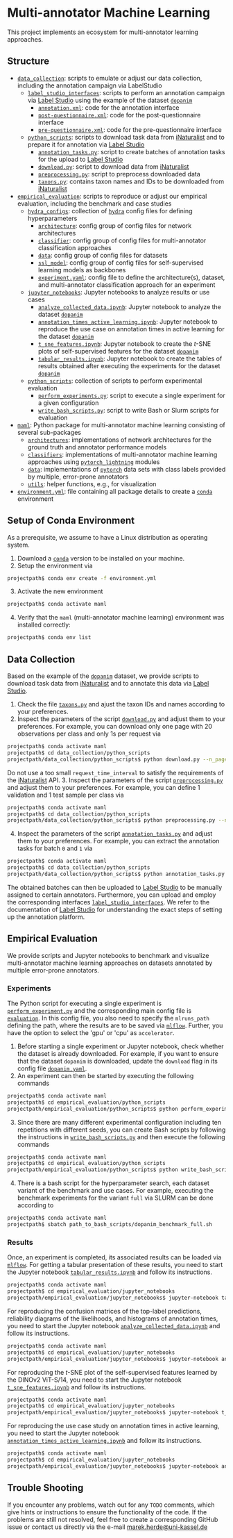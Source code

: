 # Multi-annotator Machine Learning

This project implements an ecosystem for multi-annotator learning approaches.

## Structure
- [`data_collection`](data_collection): scripts to emulate or adjust our data collection, including the annotation 
  campaign via LabelStudio
  - [`label_studio_interfaces`](data_collection/label_studio_interfaces): scripts to perform
    an annotation campaign via [Label Studio](https://labelstud.io/) using the example of the dataset 
    [`dopanim`](https://doi.org/10.5281/zenodo.11479590)
    - [`annotation.xml`](data_collection/label_studio_interfaces/annotation.xml): code for the annotation interface
    - [`post-questionnaire.xml`](data_collection/label_studio_interfaces/post-questionnaire.xml): code for the 
      post-questionnaire interface
    - [`pre-questionnaire.xml`](data_collection/label_studio_interfaces/pre-questionnaire.xml): code for the 
      pre-questionnaire interface
  - [`python_scripts`](data_collection/python_scripts): scripts to download task data from [iNaturalist](https://www.inaturalist.org/) and to
    prepare it for annotation via [Label Studio](https://labelstud.io/)
    - [`annotation_tasks.py`](data_collection/python_scripts/annotation_tasks.py): script to create batches of 
      annotation tasks for the upload to [Label Studio](https://labelstud.io/)
    - [`download.py`](data_collection/python_scripts/download.py): script to download data from [iNaturalist](https://www.inaturalist.org/)
    - [`preprocessing.py`](data_collection/python_scripts/preprocessing.py): script to preprocess downloaded data
    - [`taxons.py`](data_collection/python_scripts/taxons.py): contains taxon names and IDs to be downloaded from 
      [iNaturalist](https://www.inaturalist.org/)
- [`empirical_evaluation`](empirical_evaluation): scripts to reproduce or adjust our empirical evaluation, including 
  the benchmark and case studies
  - [`hydra_configs`](empirical_evaluation/hydra_configs): collection of [`hydra`](https://hydra.cc/docs/intro/) config
    files for defining hyperparameters
    - [`architecture`](empirical_evaluation/hydra_configs/architecture): config group of config files for network 
      architectures
    - [`classifier`](empirical_evaluation/hydra_configs/classifier): config group of config files for multi-annotator 
      classification approaches
    - [`data`](empirical_evaluation/hydra_configs/data): config group of config files for datasets
    - [`ssl_model`](empirical_evaluation/hydra_configs/ssl_model): config group of config files for self-supervised learning models as backbones
    - [`experiment.yaml`](empirical_evaluation/hydra_configs/experiment.yaml): config file to define the 
      architecture(s), dataset, and multi-annotator classification approach for an experiment
  - [`jupyter_notebooks`](empirical_evaluation/jupyter_notebooks): Jupyter notebooks to analyze results or use cases
    - [`analyze_collected_data.ipynb`](empirical_evaluation/jupyter_notebooks/analyze_collected_data.ipynb): Jupyter notebook to analyze the dataset 
      [`dopanim`](https://doi.org/10.5281/zenodo.11479590) 
    - [`annotation_times_active_learning.ipynb`](empirical_evaluation/jupyter_notebooks/annotation_times_active_learning.ipynb): Jupyter notebook to reproduce the use case on annotation times in active learning for the dataset 
      [`dopanim`](https://doi.org/10.5281/zenodo.11479590) 
    - [`t_sne_features.ipynb`](empirical_evaluation/jupyter_notebooks/t_sne_features.ipynb): Jupyter notebook to create the *t*-SNE plots of self-supervised features for the dataset 
      [`dopanim`](https://doi.org/10.5281/zenodo.11479590) 
    - [`tabular_results.ipynb`](empirical_evaluation/jupyter_notebooks/tabular_results.ipynb): Jupyter notebook to create the tables of results obtained after executing the 
      experiments for the dataset [`dopanim`](https://doi.org/10.5281/zenodo.11479590) 
  - [`python_scripts`](empirical_evaluation/python_scripts): collection of scripts to perform experimental evaluation
    - [`perform_experiments.py`](empirical_evaluation/python_scripts/perform_experiments.py): script to execute a single experiment for a given configuration
    - [`write_bash_scripts.py`](empirical_evaluation/python_scripts/write_bash_scripts.py): script to write Bash or Slurm scripts for evaluation
- [`maml`](maml): Python package for multi-annotator machine learning consisting of several sub-packages
    - [`architectures`](maml/architectures): implementations of network architectures for the ground truth and 
      annotator performance models
    - [`classifiers`](maml/classifiers): implementations of multi-annotator machine learning approaches using 
      [`pytorch_lightning`](https://www.pytorchlightning.ai/) modules
    - [`data`](maml/data): implementations of [`pytorch`](https://pytorch.org/) data sets with class labels provided by multiple,
      error-prone annotators
    - [`utils`](maml/utils): helper functions, e.g., for visualization
- [`environment.yml`](environment.yml): file containing all package details to create a 
  [`conda`](https://conda.io/projects/conda/en/latest/) environment

## Setup of Conda Environment
As a prerequisite, we assume to have a Linux distribution as operating system. 

1. Download a [`conda`](https://conda.io/projects/conda/en/latest/user-guide/install/index.html) version to be installed on your machine. 
2. Setup the environment via
```bash
projectpath$ conda env create -f environment.yml
```
3. Activate the new environment
```bash
projectpath$ conda activate maml
```
4. Verify that the `maml` (multi-annotator machine learning) environment was installed correctly:
```bash
projectpath$ conda env list
```

## Data Collection
Based on the example of the [`dopanim`](https://doi.org/10.5281/zenodo.11479590) dataset, we provide scripts to 
download task data from [iNaturalist](https://www.inaturalist.org/) and to annotate this data via
[Label Studio](https://labelstud.io/).

1. Check the file [`taxons.py`](data_collection/python_scripts/taxons.py) and ajust the taxon IDs and names according
to your preferences.
2. Inspect the parameters of the script [`download.py`](data_collection/python_scripts/download.py) and adjust them
to your preferences. For example, you can download only one page with 20 observations per class and only 1s per 
request via
```bash
projectpath$ conda activate maml
projectpath$ cd data_collection/python_scripts
projectpath/data_collection/python_scripts$ python download.py --n_pages 1 --per_page 20 --request_time_interval 1
```
Do not use a too small `request_time_interval` to satisfy the requirements of the [iNaturalist](https://www.inaturalist.org/) API.
3. Inspect the parameters of the script [`preprocessing.py`](data_collection/python_scripts/preprocessing.py) and 
adjust them to your preferences. For example, you can define 1 validation and 1 test sample per class via
```bash
projectpath$ conda activate maml
projectpath$ cd data_collection/python_scripts
projectpath/data_collection/python_scripts$ python preprocessing.py --no_of_test_images_per_taxon 1 --no_of_validation_images_per_taxon 1 
```
4. Inspect the parameters of the script [`annotation_tasks.py`](data_collection/python_scripts/annotation_tasks.py) and 
adjust them to your preferences. For example, you can extract the annotation tasks for batch `0` and `1` via
```bash
projectpath$ conda activate maml
projectpath$ cd data_collection/python_scripts
projectpath/data_collection/python_scripts$ python annotation_tasks.py --batches "[0,1]" 
```
The obtained batches can then be uploaded to [Label Studio](https://labelstud.io/) to be manually assigned to certain annotators.
Furthermore, you can upload and employ the corresponding interfaces [`label_studio_interfaces`](data_collection/label_studio_interfaces).
We refer to the documentation of [Label Studio](https://labelstud.io/) for understanding the exact steps of setting up the annotation platform.

## Empirical Evaluation

We provide scripts and Jupyter notebooks to benchmark and visualize multi-annotator machine learning approaches
on datasets annotated by multiple error-prone annotators. 

### Experiments 
The Python script for executing a single experiment is 
[`perform_experiment.py`](empirical_evaluation/python_scripts/perform_experiment.py) and the corresponding main config file 
is [`evaluation`](empirical_evaluation/hydra_configs/evaluation.yaml). In this config file, you also need to specify the `mlruns_path` 
defining the path, where the results are to be saved via [`mlflow`](https://mlflow.org/). Further, you have the option
to select the 'gpu' or 'cpu' as `accelerator`.
1. Before starting a single experiment or Jupyter notebook, check whether the dataset is already downloaded. 
For example, if you want to ensure that the dataset `dopanim` is downloaded, update the `download` flag in its config 
file [`dopanim.yaml`](empirical_evaluation/hydra_configs/data/dopanim.yaml).
2. An experiment can then be started by executing the following commands
```bash
projectpath$ conda activate maml
projectpath$ cd empirical_evaluation/python_scripts
projectpath/empirical_evaluation/python_scripts$ python perform_experiment.py data=dopanim data.class_definition.variant="full" classifier=majority_vote seed=0
````
3. Since there are many different experimental configuration including ten repetitions with different seeds, you can
create Bash scripts by following the instructions in [`write_bash_scripts.py`](empirical_evaluation/python_scripts/write_bash_scripts.py) and then
execute the following commands
```bash
projectpath$ conda activate maml
projectpath$ cd empirical_evaluation/python_scripts
projectpath/empirical_evaluation/python_scripts$ python write_bash_scripts.py
```
4. There is a bash script for the hyperparameter search, each dataset variant of the benchmark and use cases. For 
example, executing the benchmark experiments for the variant `full` via SLURM can be done according to
```bash
projectpath$ conda activate maml
projectpath$ sbatch path_to_bash_scripts/dopanim_benchmark_full.sh
```

### Results
Once, an experiment is completed, its associated results can be loaded via [`mlflow`](https://mlflow.org/). 
For getting a tabular presentation of these results, you need to start the Jupyter notebook 
[`tabular_results.ipynb`](examples/tabular_results.ipynb) and follow its instructions.
```bash
projectpath$ conda activate maml
projectpath$ cd empirical_evaluation/jupyter_notebooks
projectpath/empirical_evaluation/jupyter_notebooks$ jupyter-notebook tabular_results.ipynb
```
For reproducing the confusion matrices of the top-label predictions, reliability diagrams of the likelihoods, and 
histograms of annotation times, you need to start the Jupyter notebook 
[`analyze_collected_data.ipynb`](empirical_evaluation/jupyter_notebooks/analyze_collected_data.ipynb) and follow 
its instructions.
```bash
projectpath$ conda activate maml
projectpath$ cd empirical_evaluation/jupyter_notebooks
projectpath/empirical_evaluation/jupyter_notebooks$ jupyter-notebook analyze_collected_data.ipynb
```
For reproducing the *t*-SNE plot of the self-supervised features learned by the DINOv2 ViT-S/14, you need to start 
the Jupyter notebook [`t_sne_features.ipynb`](empirical_evaluation/jupyter_notebooks/t_sne_features.ipynb) and follow 
its instructions.
```bash
projectpath$ conda activate maml
projectpath$ cd empirical_evaluation/jupyter_notebooks
projectpath/empirical_evaluation/jupyter_notebooks$ jupyter-notebook t_sne_features.ipynb
```
For reproducing the use case study on annotation times in active learning, you need to start 
the Jupyter notebook [`annotation_times_active_learning.ipynb`](empirical_evaluation/jupyter_notebooks/annotation_times_active_learning.ipynb) 
and follow its instructions.
```bash
projectpath$ conda activate maml
projectpath$ cd empirical_evaluation/jupyter_notebooks
projectpath/empirical_evaluation/jupyter_notebooks$ jupyter-notebook annotation_times_active_learning.ipynb
```

## Trouble Shooting
If you encounter any problems, watch out for any `TODO` comments, which give hints or instructions to ensure the 
functionality of the code. If the problems are still not resolved, feel free to create a corresponding GitHub issue
or contact us directly via the e-mail [marek.herde@uni-kassel.de](mailto:marek.herde@uni-kassel.de)
